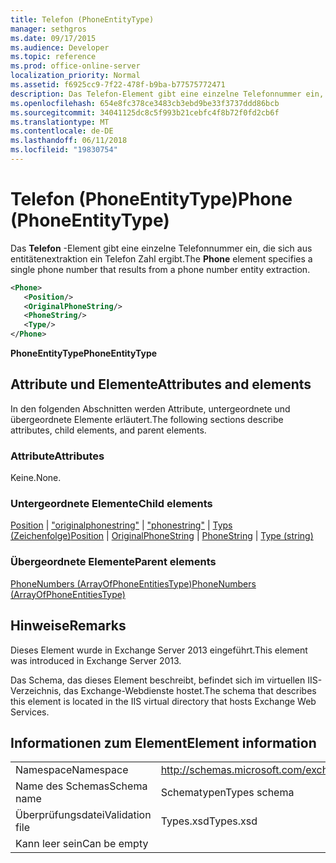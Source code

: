 ```yaml
---
title: Telefon (PhoneEntityType)
manager: sethgros
ms.date: 09/17/2015
ms.audience: Developer
ms.topic: reference
ms.prod: office-online-server
localization_priority: Normal
ms.assetid: f6925cc9-7f22-478f-b9ba-b77575772471
description: Das Telefon-Element gibt eine einzelne Telefonnummer ein, die sich aus entitätenextraktion ein Telefon Zahl ergibt.
ms.openlocfilehash: 654e8fc378ce3483cb3ebd9be33f3737ddd86bcb
ms.sourcegitcommit: 34041125dc8c5f993b21cebfc4f8b72f0fd2cb6f
ms.translationtype: MT
ms.contentlocale: de-DE
ms.lasthandoff: 06/11/2018
ms.locfileid: "19830754"
---
```

# <a name="phone-phoneentitytype"></a><span data-ttu-id="c9d65-103">Telefon (PhoneEntityType)</span><span class="sxs-lookup"><span data-stu-id="c9d65-103">Phone (PhoneEntityType)</span></span>

<span data-ttu-id="c9d65-104">Das **Telefon** -Element gibt eine einzelne Telefonnummer ein, die sich aus entitätenextraktion ein Telefon Zahl ergibt.</span><span class="sxs-lookup"><span data-stu-id="c9d65-104">The **Phone** element specifies a single phone number that results from a phone number entity extraction.</span></span> 
  
```XML
<Phone>
   <Position/>
   <OriginalPhoneString/>
   <PhoneString/>
   <Type/>
</Phone>
```

 <span data-ttu-id="c9d65-105">**PhoneEntityType**</span><span class="sxs-lookup"><span data-stu-id="c9d65-105">**PhoneEntityType**</span></span>
## <a name="attributes-and-elements"></a><span data-ttu-id="c9d65-106">Attribute und Elemente</span><span class="sxs-lookup"><span data-stu-id="c9d65-106">Attributes and elements</span></span>

<span data-ttu-id="c9d65-107">In den folgenden Abschnitten werden Attribute, untergeordnete und übergeordnete Elemente erläutert.</span><span class="sxs-lookup"><span data-stu-id="c9d65-107">The following sections describe attributes, child elements, and parent elements.</span></span>
  
### <a name="attributes"></a><span data-ttu-id="c9d65-108">Attribute</span><span class="sxs-lookup"><span data-stu-id="c9d65-108">Attributes</span></span>

<span data-ttu-id="c9d65-109">Keine.</span><span class="sxs-lookup"><span data-stu-id="c9d65-109">None.</span></span>
  
### <a name="child-elements"></a><span data-ttu-id="c9d65-110">Untergeordnete Elemente</span><span class="sxs-lookup"><span data-stu-id="c9d65-110">Child elements</span></span>

<span data-ttu-id="c9d65-111">[Position](position.md) | ["originalphonestring"](originalphonestring.md) | ["phonestring"](phonestring.md) | [Typs (Zeichenfolge)](type-string.md)</span><span class="sxs-lookup"><span data-stu-id="c9d65-111">[Position](position.md) | [OriginalPhoneString](originalphonestring.md) | [PhoneString](phonestring.md) | [Type (string)](type-string.md)</span></span>
  
### <a name="parent-elements"></a><span data-ttu-id="c9d65-112">Übergeordnete Elemente</span><span class="sxs-lookup"><span data-stu-id="c9d65-112">Parent elements</span></span>

[<span data-ttu-id="c9d65-113">PhoneNumbers (ArrayOfPhoneEntitiesType)</span><span class="sxs-lookup"><span data-stu-id="c9d65-113">PhoneNumbers (ArrayOfPhoneEntitiesType)</span></span>](phonenumbers-arrayofphoneentitiestype.md)
  
## <a name="remarks"></a><span data-ttu-id="c9d65-114">Hinweise</span><span class="sxs-lookup"><span data-stu-id="c9d65-114">Remarks</span></span>

<span data-ttu-id="c9d65-115">Dieses Element wurde in Exchange Server 2013 eingeführt.</span><span class="sxs-lookup"><span data-stu-id="c9d65-115">This element was introduced in Exchange Server 2013.</span></span>
  
<span data-ttu-id="c9d65-116">Das Schema, das dieses Element beschreibt, befindet sich im virtuellen IIS-Verzeichnis, das Exchange-Webdienste hostet.</span><span class="sxs-lookup"><span data-stu-id="c9d65-116">The schema that describes this element is located in the IIS virtual directory that hosts Exchange Web Services.</span></span>
  
## <a name="element-information"></a><span data-ttu-id="c9d65-117">Informationen zum Element</span><span class="sxs-lookup"><span data-stu-id="c9d65-117">Element information</span></span>

|||
|:-----|:-----|
|<span data-ttu-id="c9d65-118">Namespace</span><span class="sxs-lookup"><span data-stu-id="c9d65-118">Namespace</span></span>  <br/> |http://schemas.microsoft.com/exchange/services/2006/types  <br/> |
|<span data-ttu-id="c9d65-119">Name des Schemas</span><span class="sxs-lookup"><span data-stu-id="c9d65-119">Schema name</span></span>  <br/> |<span data-ttu-id="c9d65-120">Schematypen</span><span class="sxs-lookup"><span data-stu-id="c9d65-120">Types schema</span></span>  <br/> |
|<span data-ttu-id="c9d65-121">Überprüfungsdatei</span><span class="sxs-lookup"><span data-stu-id="c9d65-121">Validation file</span></span>  <br/> |<span data-ttu-id="c9d65-122">Types.xsd</span><span class="sxs-lookup"><span data-stu-id="c9d65-122">Types.xsd</span></span>  <br/> |
|<span data-ttu-id="c9d65-123">Kann leer sein</span><span class="sxs-lookup"><span data-stu-id="c9d65-123">Can be empty</span></span>  <br/> ||
   

